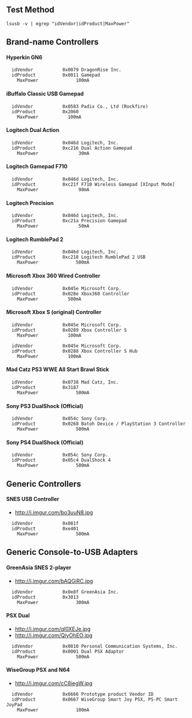 ## Test Method

~~~
lsusb -v | egrep "idVendor|idProduct|MaxPower"
~~~

## Brand-name Controllers

#### Hyperkin GN6

~~~
  idVendor           0x0079 DragonRise Inc.
  idProduct          0x0011 Gamepad
    MaxPower              100mA
~~~

#### iBuffalo Classic USB Gamepad

~~~
  idVendor           0x0583 Padix Co., Ltd (Rockfire)
  idProduct          0x2060 
    MaxPower           100mA
~~~

#### Logitech Dual Action

~~~
  idVendor           0x046d Logitech, Inc.
  idProduct          0xc216 Dual Action Gamepad
    MaxPower               30mA
~~~

#### Logitech Gamepad F710

~~~
  idVendor           0x046d Logitech, Inc.
  idProduct          0xc21f F710 Wireless Gamepad [XInput Mode]
    MaxPower               98mA
~~~

#### Logitech Precision

~~~
  idVendor           0x046d Logitech, Inc.
  idProduct          0xc21a Precision Gamepad
    MaxPower               50mA
~~~

#### Logitech RumblePad 2

~~~
  idVendor           0x046d Logitech, Inc.
  idProduct          0xc218 Logitech RumblePad 2 USB
    MaxPower              500mA
~~~

#### Microsoft Xbox 360 Wired Controller

~~~
  idVendor           0x045e Microsoft Corp.
  idProduct          0x028e Xbox360 Controller
    MaxPower           500mA
~~~

#### Microsoft Xbox S (original) Controller

~~~
  idVendor           0x045e Microsoft Corp.
  idProduct          0x0289 Xbox Controller S
    MaxPower           100mA

  idVendor           0x045e Microsoft Corp.
  idProduct          0x0288 Xbox Controller S Hub
    MaxPower           100mA
~~~

#### Mad Catz PS3 WWE All Start Brawl Stick

~~~
  idVendor           0x0738 Mad Catz, Inc.
  idProduct          0x3187 
    MaxPower              500mA
~~~

#### Sony PS3 DualShock (Official)

~~~
  idVendor           0x054c Sony Corp.
  idProduct          0x0268 Batoh Device / PlayStation 3 Controller
    MaxPower              500mA
~~~

#### Sony PS4 DualShock (Official)

~~~
  idVendor           0x054c Sony Corp.
  idProduct          0x05c4 DualShock 4
    MaxPower              500mA
~~~

## Generic Controllers

#### SNES USB Controller

* http://i.imgur.com/bo3uuN8.jpg

~~~
  idVendor           0x081f 
  idProduct          0xe401 
    MaxPower              500mA
~~~

## Generic Console-to-USB Adapters

#### GreenAsia SNES 2-player

* http://i.imgur.com/bAQGiRC.jpg

~~~
  idVendor           0x0e8f GreenAsia Inc.
  idProduct          0x3013 
    MaxPower              300mA
~~~

#### PSX Dual

* http://i.imgur.com/ql0XEJe.jpg
* http://i.imgur.com/QiyOhEO.jpg

~~~
  idVendor           0x0810 Personal Communication Systems, Inc.
  idProduct          0x0001 Dual PSX Adaptor
    MaxPower              500mA
~~~

#### WiseGroup PSX and N64

* http://i.imgur.com/cC8iegW.jpg

~~~
  idVendor           0x6666 Prototype product Vendor ID
  idProduct          0x0667 WiseGroup Smart Joy PSX, PS-PC Smart JoyPad
    MaxPower              100mA
~~~